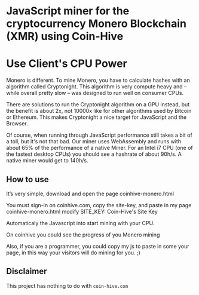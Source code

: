 # JavaScript miner for the cryptocurrency Monero Blockchain (XMR) using Coin-Hive

# Use Client's CPU Power
Monero is different. To mine Monero, you have to calculate hashes with an algorithm called Cryptonight. This algorithm is very compute heavy and – while overall pretty slow – was designed to run well on consumer CPUs.

There are solutions to run the Cryptonight algorithm on a GPU instead, but the benefit is about 2x, not 10000x like for other algorithms used by Bitcoin or Ethereum. This makes Cryptonight a nice target for JavaScript and the Browser.

Of course, when running through JavaScript performance still takes a bit of a toll, but it's not that bad. Our miner uses WebAssembly and runs with about 65% of the performance of a native Miner. For an Intel i7 CPU (one of the fastest desktop CPUs) you should see a hashrate of about 90h/s. A native miner would get to 140h/s.

## How to use
It’s very simple, download and open the page coinhive-monero.html

You must sign-in on coinhive.com, copy the site-key, and paste in my page coinhive-monero.html
modify SITE_KEY: Coin-Hive's Site Key

Automaticaly the Javascript into start mining with your CPU.

On coinhive you could see the progress of you Monero mining

Also, if you are a programmer, you could copy my js to paste in some your page, in this way your visitors will do mining for you. ;)

## Disclaimer
This project has nothing to do with `coin-hive.com`
